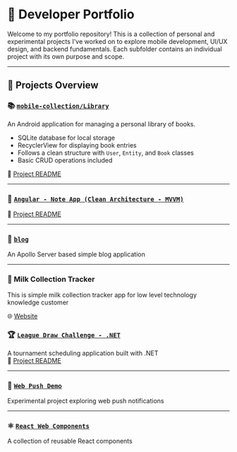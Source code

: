 # 📁 Developer Portfolio

Welcome to my portfolio repository! This is a collection of personal and experimental projects I've worked on to explore mobile development, UI/UX design, and backend fundamentals. Each subfolder contains an individual project with its own purpose and scope.

---

## 🚀 Projects Overview

### 📚 [`mobile-collection/Library`](./mobile-collection/Library)

An Android application for managing a personal library of books.  
- SQLite database for local storage  
- RecyclerView for displaying book entries  
- Follows a clean structure with `User`, `Entity`, and `Book` classes  
- Basic CRUD operations included

🔗 [Project README](./mobile-collection/Library/README.md)

---

### 🧪 [`Angular - Note App (Clean Architecture - MVVM)`](https://github.com/yalcinhayyam/NoteApp)

🔗 [Project README](https://github.com/yalcinhayyam/NoteApp/blob/main/README.md)

---

### 🧪 [`blog`](./blog)
An Apollo Server based simple blog application

---

### 🧪 Milk Collection Tracker
This is simple milk collection tracker app for low level technology knowledge customer

🌐 [Website](https://admirable-narwhal-3be10a.netlify.app)


### 🏆 [`League Draw Challenge - .NET`](https://github.com/yalcinhayyam/Adesso.Challange)
A tournament scheduling application built with .NET  
🔗 [Project README](https://github.com/yalcinhayyam/Adesso.Challange/blob/main/README.md)

---

### 📨 [`Web Push Demo`]()
Experimental project exploring web push notifications

---

### ⚛️ [`React Web Components`]()
A collection of reusable React components
